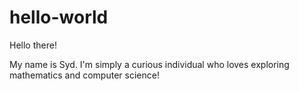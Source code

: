 # hello-world

Hello there! 

My name is Syd. I'm simply a curious individual who loves exploring mathematics and computer science!
